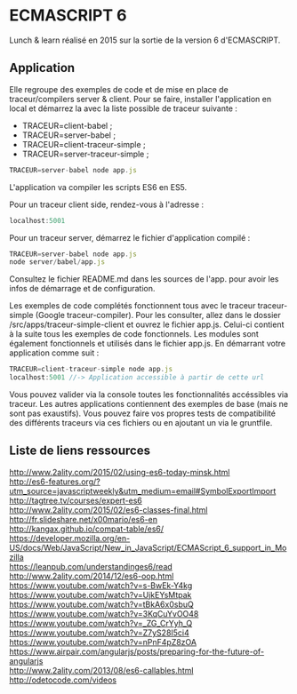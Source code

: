 # ECMASCRIPT 6
Lunch & learn réalisé en 2015 sur la sortie de la version 6 d'ECMASCRIPT. 

## Application 
Elle regroupe des exemples de code et de mise en place de traceur/compilers server & client. 
Pour se faire, installer l'application en local et démarrez la avec la liste possible de traceur suivante :
- TRACEUR=client-babel ;
- TRACEUR=server-babel ;
- TRACEUR=client-traceur-simple ;
- TRACEUR=server-traceur-simple ;

```javascript
TRACEUR=server-babel node app.js
```

L'application va compiler les scripts ES6 en ES5.

Pour un traceur client side, rendez-vous à l'adresse :
```javascript
localhost:5001
```
Pour un traceur server, démarrez le fichier d'application compilé :
```javascript
TRACEUR=server-babel node app.js
node server/babel/app.js
```
Consultez le fichier README.md dans les sources de l'app. pour avoir les infos de démarrage et de configuration.

Les exemples de code complétés fonctionnent tous avec le traceur traceur-simple (Google traceur-compiler). 
Pour les consulter, allez dans le dossier /src/apps/traceur-simple-client et ouvrez le fichier app.js. Celui-ci contient à la suite tous les exemples de code fonctionnels. Les modules sont également fonctionnels et utilisés dans le fichier app.js. 
En démarrant votre application comme suit : 
```javascript
TRACEUR=client-traceur-simple node app.js
localhost:5001 //-> Application accessible à partir de cette url
```
Vous pouvez valider via la console toutes les fonctionnalités accéssibles via traceur.
Les autres applications contiennent des exemples de base (mais ne sont pas exaustifs). Vous pouvez faire vos propres tests de compatibilité des différents traceurs via ces fichiers ou en ajoutant un via le gruntfile. 

## Liste de liens ressources
http://www.2ality.com/2015/02/using-es6-today-minsk.html<br>
http://es6-features.org/?utm_source=javascriptweekly&utm_medium=email#SymbolExportImport<br>
http://tagtree.tv/courses/expert-es6<br>
http://www.2ality.com/2015/02/es6-classes-final.html<br>
http://fr.slideshare.net/x00mario/es6-en<br>
http://kangax.github.io/compat-table/es6/<br>
https://developer.mozilla.org/en-US/docs/Web/JavaScript/New_in_JavaScript/ECMAScript_6_support_in_Mozilla<br>
https://leanpub.com/understandinges6/read<br>
http://www.2ality.com/2014/12/es6-oop.html<br>
https://www.youtube.com/watch?v=s-BwEk-Y4kg<br>
https://www.youtube.com/watch?v=UjkEYsMtpak<br>
https://www.youtube.com/watch?v=tBkA6x0sbuQ<br>
https://www.youtube.com/watch?v=3KqCuYvOO48<br>
https://www.youtube.com/watch?v=_ZG_CrYyh_Q<br>
https://www.youtube.com/watch?v=Z7yS28I5ci4<br>
https://www.youtube.com/watch?v=nPnF4pZ8zOA<br>
https://www.airpair.com/angularjs/posts/preparing-for-the-future-of-angularjs<br>
http://www.2ality.com/2013/08/es6-callables.html<br>
http://odetocode.com/videos<br>
